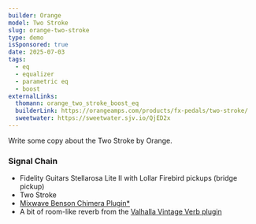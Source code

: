 ```yaml
---
builder: Orange
model: Two Stroke
slug: orange-two-stroke
type: demo
isSponsored: true
date: 2025-07-03
tags:
  - eq
  - equalizer
  - parametric eq
  - boost
externalLinks:
  thomann: orange_two_stroke_boost_eq
  builderLink: https://orangeamps.com/products/fx-pedals/two-stroke/
  sweetwater: https://sweetwater.sjv.io/QjED2x
---
```


Write some copy about the Two Stroke by Orange.

### Signal Chain

- Fidelity Guitars Stellarosa Lite II with Lollar Firebird pickups (bridge pickup)
- Two Stroke
- [Mixwave Benson Chimera Plugin*](https://sweetwater.sjv.io/B0N2PL)
- A bit of room-like reverb from the [Valhalla Vintage Verb plugin](https://valhalladsp.com/shop/reverb/valhalla-vintage-verb/)
